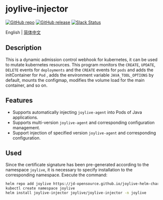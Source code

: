 # joylive-injector

[![GitHub repo](https://img.shields.io/badge/GitHub-repo-blue)](https://github.com/jd-opensource/joylive-injector)
[![GitHub release](https://img.shields.io/github/release/jd-opensource/joylive-injector.svg)](https://github.com/jd-opensource/joylive-injector/releases)
[![Slack Status](https://img.shields.io/badge/slack-join_chat-white.svg?logo=slack&style=social)](https://joylivehq.slack.com)

English | [简体中文](./README-zh.md)

## Description
This is a dynamic admission control webhook for kubernetes, it can be used to mutate kubernetes resources.
This program monitors the `CREATE`, `UPDATE`, `DELETE` events for `deployments` and the `CREATE` events for `pods` and adds the initContainer for `Pod` , adds the environment variable `JAVA_TOOL_OPTIONS` by default, mounts the configmap, modifies the volume load for the main container, and so on.

## Features
- Supports automatically injecting `joylive-agent` into Pods of Java applications.
- Supports multi-version `joylive-agent` and corresponding configuration management.
- Support injection of specified version `joylive-agent` and corresponding configuration.

## Used
Since the certificate signature has been pre-generated according to the namespace `joylive`, it is necessary to specify installation to the corresponding namespace. Execute the command:
```bash
helm repo add joylive https://jd-opensource.github.io/joylive-helm-charts
kubectl create namespace joylive
helm install joylive-injector joylive/joylive-injector -n joylive
```
